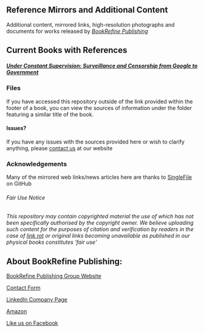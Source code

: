 ## Reference Mirrors and Additional Content

Additional content, mirrored links, high-resolution photographs and documents for works released by *[BookRefine Publishing](https://bookrefine.com)*

## Current Books with References
##### [Under Constant Supervision: *Surveillance and Censorship from Google to Government*](https://github.com/BookRefine/references/tree/master/supervision)


### Files
If you have accessed this repository outside of the link provided within the footer of a book, you can view the sources of information under the folder featuring a similar title of the book.

#### Issues?
If you have any issues with the sources provided here or wish to clarify anything, please [contact us](https://bookrefine.com/contact/) at our website

### Acknowledgements
Many of the mirrored web links/news articles here are thanks to [SingleFile](https://github.com/gildas-lormeau/SingleFile) on GitHub


###### Fair Use Notice

_This repository may contain copyrighted material the use of which has not been specifically authorised by the copyright owner. We believe uploading such content for the purposes of citation and verification by readers in the case of [link rot](https://en.wikipedia.org/wiki/Link_rot) or original links becoming unavailable as published in our physical books constitutes 'fair use'_

## About BookRefine Publishing:
[BookRefine Publishing Group Website](https://bookrefine.com)

[Contact Form](https://bookrefine.com/contact)

[LinkedIn Company Page](https://www.linkedin.com/company/bookrefine/)

[Amazon](https://www.amazon.com/s?k=BookRefine+Publishing&ref=nb_sb_noss)

[Like us on Facebook](https://www.facebook.com/bookrefine/)

